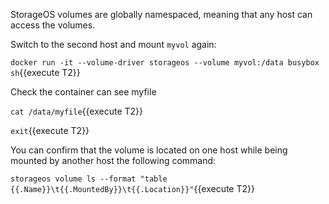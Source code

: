 StorageOS volumes are globally namespaced, meaning that any host can access the volumes.

Switch to the second host and mount `myvol` again:

`docker run -it --volume-driver storageos --volume myvol:/data busybox sh`{{execute T2}}

Check the container can see myfile

`cat /data/myfile`{{execute T2}}

`exit`{{execute T2}}

You can confirm that the volume is located on one host while being mounted by
another host the following command:

`storageos volume ls --format "table {{.Name}}\t{{.MountedBy}}\t{{.Location}}"`{{execute T2}}
